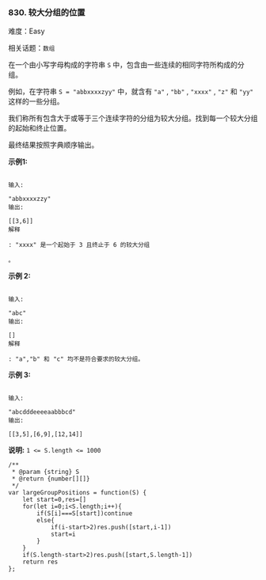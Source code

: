 ### 830. 较大分组的位置

难度：Easy

相关话题：`数组`

在一个由小写字母构成的字符串 `S` 中，包含由一些连续的相同字符所构成的分组。



例如，在字符串  `S = "abbxxxxzyy"` 中，就含有  `"a"` ,  `"bb"` ,  `"xxxx"` ,  `"z"`  和  `"yy"`  这样的一些分组。



我们称所有包含大于或等于三个连续字符的分组为较大分组。找到每一个较大分组的起始和终止位置。



最终结果按照字典顺序输出。



**示例1:** 



```

输入:

"abbxxxxzzy"
输出:

[[3,6]]
解释

: "xxxx" 是一个起始于 3 且终止于 6 的较大分组

。
```


**示例 2:** 



```

输入:

"abc"
输出:

[]
解释

: "a","b" 和 "c" 均不是符合要求的较大分组。
```


**示例 3:** 



```

输入:

"abcdddeeeeaabbbcd"
输出:

[[3,5],[6,9],[12,14]]
```


**说明:**  `1 <= S.length <= 1000` 


```
/**
 * @param {string} S
 * @return {number[][]}
 */
var largeGroupPositions = function(S) {
    let start=0,res=[]
    for(let i=0;i<S.length;i++){
        if(S[i]===S[start])continue
        else{
            if(i-start>2)res.push([start,i-1])
            start=i
        }
    }
    if(S.length-start>2)res.push([start,S.length-1])
    return res
};
```


